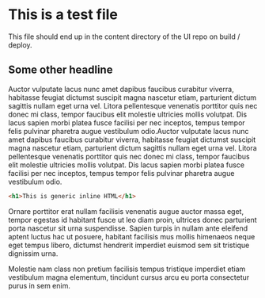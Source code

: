# This is a test file

This file should end up in the content directory of the UI repo on build / deploy.

<code-example
  name="Example"
  file="_content/examples/counter-example/counter-example"
  langs="vue,react">
</code-example>

## Some other headline

Auctor vulputate lacus nunc amet dapibus faucibus curabitur viverra, habitasse feugiat dictumst suscipit magna nascetur etiam, parturient dictum sagittis nullam eget urna vel. Litora pellentesque venenatis porttitor quis nec donec mi class, tempor faucibus elit molestie ultricies mollis volutpat. Dis lacus sapien morbi platea fusce facilisi per nec inceptos, tempus tempor felis pulvinar pharetra augue vestibulum odio.Auctor vulputate lacus nunc amet dapibus faucibus curabitur viverra, habitasse feugiat dictumst suscipit magna nascetur etiam, parturient dictum sagittis nullam eget urna vel. Litora pellentesque venenatis porttitor quis nec donec mi class, tempor faucibus elit molestie ultricies mollis volutpat. Dis lacus sapien morbi platea fusce facilisi per nec inceptos, tempus tempor felis pulvinar pharetra augue vestibulum odio.

```html
<h1>This is generic inline HTML</h1>
```

Ornare porttitor erat nullam facilisis venenatis augue auctor massa eget, tempor egestas id habitant fusce ut leo diam proin, ultrices donec parturient porta nascetur sit urna suspendisse. Sapien turpis in nullam ante eleifend aptent luctus hac ut posuere, habitant facilisis mus mollis himenaeos neque eget tempus libero, dictumst hendrerit imperdiet euismod sem sit tristique dignissim urna.

Molestie nam class non pretium facilisis tempus tristique imperdiet etiam vestibulum magna elementum, tincidunt cursus arcu eu porta consectetur purus in sem enim.

